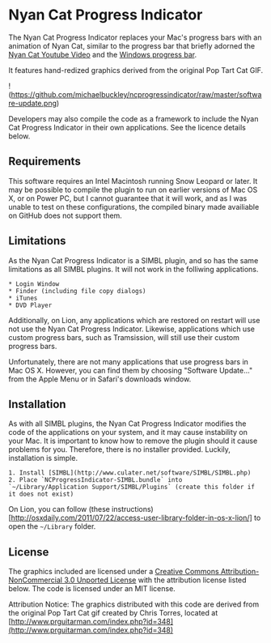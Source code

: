 # Nyan Cat Progress Indicator

The Nyan Cat Progress Indicator replaces your Mac's progress bars with an animation of Nyan Cat, similar to the progress bar that briefly adorned the [Nyan Cat Youtube Video](http://www.youtube.com/watch?v=QH2-TGUlwu4) and the [Windows progress bar](http://www.instantelevatormusic.com/nyan-cat-progress-bar).

It features hand-redized graphics derived from the original Pop Tart Cat GIF.

!(https://github.com/michaelbuckley/ncprogressindicator/raw/master/software-update.png)

Developers may also compile the code as a framework to include the Nyan Cat Progress Indicator in their own applications. See the licence details below.

## Requirements

This software requires an Intel Macintosh running Snow Leopard or later. It may be possible to compile the plugin to run on earlier versions of Mac OS X, or on Power PC, but I cannot guarantee that it will work, and as I was unable to test on these configurations, the compiled binary made availiable on GitHub does not support them.

## Limitations

As the Nyan Cat Progress Indicator is a SIMBL plugin, and so has the same limitations as all SIMBL plugins. It will not work in the folliwing applications.

    * Login Window
    * Finder (including file copy dialogs)
    * iTunes
    * DVD Player

Additionally, on Lion, any applications which are restored on restart will use not use the Nyan Cat Progress Indicator. Likewise, applications which use custom progress bars, such as Tramsission, will still use their custom progress bars.

Unfortunately, there are not many applications that use progress bars in Mac OS X. However, you can find them by choosing "Software Update…" from the Apple Menu or in Safari's downloads window.

## Installation

As with all SIMBL plugins, the Nyan Cat Progress Indicator modifies the code of the applications on your system, and it may cause instability on your Mac. It is important to know how to remove the plugin should it cause problems for you. Therefore, there is no installer provided. Luckily, installation is simple.

    1. Install [SIMBL](http://www.culater.net/software/SIMBL/SIMBL.php)
    2. Place `NCProgressIndicator-SIMBL.bundle` into `~/Library/Application Support/SIMBL/Plugins` (create this folder if it does not exist)

On Lion, you can follow (these instructions)[http://osxdaily.com/2011/07/22/access-user-library-folder-in-os-x-lion/] to open the `~/Library` folder.

## License

The graphics included are licensed under a [Creative Commons Attribution-NonCommercial 3.0 Unported License](http://creativecommons.org/licenses/by-nc/3.0/) with the attribution license listed below. The code is licensed under an MIT license.

Attribution Notice:
The graphics distributed with this code are derived from the original Pop Tart Cat gif created by Chris Torres, located at [http://www.prguitarman.com/index.php?id=348](http://www.prguitarman.com/index.php?id=348)
